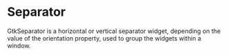 # Separator

GtkSeparator is a horizontal or vertical separator widget, depending on the value of the orientation property, used to group the widgets within a window.
